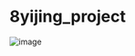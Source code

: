 # 8yijing_project
![image](https://github.com/Janmie-CJM/8yijing_project/new/main/screenshots/1.png)
<!-- https://github.com/Janmie-CJM/8yijing_project/new/main -->
